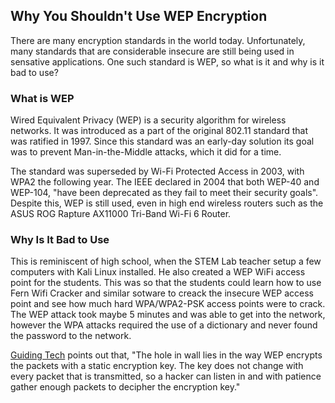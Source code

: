 ## Why You Shouldn't Use WEP Encryption
There are many encryption standards in the world today. Unfortunately, many standards that are considerable insecure are still being used in sensative applications. One such standard is WEP, so what is it and why is it bad to use?

### What is WEP
Wired Equivalent Privacy (WEP) is a security algorithm for wireless networks. It was introduced as a part of the original 802.11 standard that was ratified in 1997. Since this standard was an early-day solution its goal was to prevent Man-in-the-Middle attacks, which it did for a time. 

The standard was superseded by Wi-Fi Protected Access in 2003, with WPA2 the following year. The IEEE declared in 2004 that both WEP-40 and WEP-104, "have been deprecated as they fail to meet their security goals". Despite this, WEP is still used, even in high end wireless routers such as the ASUS ROG Rapture AX11000 Tri-Band Wi-Fi 6 Router.

### Why Is It Bad to Use
This is reminiscent of high school, when the STEM Lab teacher setup a few computers with Kali Linux installed. He also created a WEP WiFi access point for the students. This was so that the students could learn how to use Fern Wifi Cracker and similar sotware to creack the insecure WEP access point and see how much hard WPA/WPA2-PSK access points were to crack. The WEP attack took maybe 5 minutes and was able to get into the network, however the WPA attacks required the use of a dictionary and never found the password to the network. 

[Guiding Tech](https://www.guidingtech.com/9304/why-you-should-never-use-wep-to-protect-home-wi-fi/) points out that, "The hole in wall lies in the way WEP encrypts the packets with a static encryption key. The key does not change with every packet that is transmitted, so a hacker can listen in and with patience gather enough packets to decipher the encryption key."

